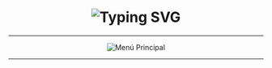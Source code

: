 <h1 align="center">
  <img src="https://readme-typing-svg.herokuapp.com?font=Fira+Code&size=30&pause=5&color=00F7FF&center=true&vCenter=true&width=650&lines=👑+Astro+Bot+en+desarrollo...🔥" alt="Typing SVG">
</h1>

---
<p align="center">
  <img src="https://files.catbox.moe/64kqi9.jpg" alt="Menú Principal">
</p>  

---